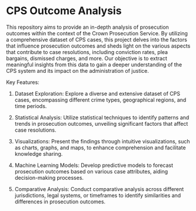 # CPS Outcome Analysis

This repository aims to provide an in-depth analysis of prosecution outcomes within the context of the Crown Prosecution Service.
By utilizing a comprehensive dataset of CPS cases, this project delves into the factors that influence prosecution outcomes and sheds light on the various aspects that contribute to case resolutions, including conviction rates, plea bargains, dismissed charges, and more. Our objective is to extract meaningful insights from this data to gain a deeper understanding of the CPS system and its impact on the administration of justice.

Key Features:

1. Dataset Exploration: Explore a diverse and extensive dataset of CPS cases, encompassing different crime types, geographical regions, and time periods.

2. Statistical Analysis: Utilize statistical techniques to identify patterns and trends in prosecution outcomes, unveiling significant factors that affect case resolutions.

3. Visualizations: Present the findings through intuitive visualizations, such as charts, graphs, and maps, to enhance comprehension and facilitate knowledge sharing.

4. Machine Learning Models: Develop predictive models to forecast prosecution outcomes based on various case attributes, aiding decision-making processes.

5. Comparative Analysis: Conduct comparative analysis across different jurisdictions, legal systems, or timeframes to identify similarities and differences in prosecution outcomes.